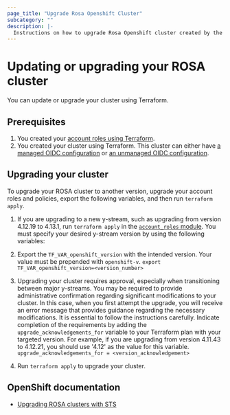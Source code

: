 ```yaml
---
page_title: "Upgrade Rosa Openshift Cluster"
subcategory: ""
description: |-
  Instructions on how to upgrade Rosa Openshift cluster created by the terraform provider.
---
```


# Updating or upgrading your ROSA cluster

You can update or upgrade your cluster using Terraform.

## Prerequisites

1. You created your [account roles using Terraform](https://github.com/terraform-redhat/terraform-provider-rhcs/tree/v1.5.0/examples/create_rosa_cluster/create_rosa_sts_cluster/classic_sts/account_roles/README.md).
1. You created your cluster using Terraform. This cluster can either have [a managed OIDC configuration](https://github.com/terraform-redhat/terraform-provider-rhcs/tree/v1.5.0/examples/create_rosa_cluster/create_rosa_sts_cluster/oidc_configuration/cluster_with_managed_oidc_config/README.md) or [an unmanaged OIDC configuration](https://github.com/terraform-redhat/terraform-provider-rhcs/tree/v1.5.0/examples/create_rosa_cluster/create_rosa_sts_cluster/oidc_configuration/cluster_with_unmanaged_oidc_config/README.md).

## Upgrading your cluster

To upgrade your ROSA cluster to another version, upgrade your account roles and policies, export the following variables, and then run `terraform apply`.

1. If you are upgrading to a new y-stream, such as upgrading from version 4.12.19 to 4.13.1, run `terraform apply` in the [`account_roles` module](https://github.com/terraform-redhat/terraform-provider-rhcs/tree/v1.5.0/examples/create_account_roles/README.md). You must specify your desired y-stream version by using the following variables: 

1. Export the `TF_VAR_openshift_version` with the intended version. Your value must be prepended with `openshift-v`.
        ```
        export TF_VAR_openshift_version=<version_number>
        ```
1. Upgrading your cluster requires approval, especially when transitioning between major y-streams. You may be required to provide administrative confirmation regarding significant modifications to your cluster. In this case, when you first attempt the upgrade, you will receive an error message that provides guidance regarding the necessary modifications. It is essential to follow the instructions carefully. Indicate completion of the requirements by adding the `upgrade_acknowledgements_for` variable to your Terraform plan with your targeted version. For example, if you are upgrading from version 4.11.43 to 4.12.21, you should use '4.12' as the value for this variable.
        ```
        upgrade_acknowledgements_for = <version_acknowledgement>
        ```
1. Run `terraform apply` to upgrade your cluster.

## OpenShift documentation

 - [Upgrading ROSA clusters with STS](hhttps://docs.openshift.com/rosa/upgrading/rosa-upgrading-sts.html)
